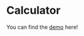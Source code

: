 # Calculator

You can find the [demo](https://www.youtube.com/watch?v=tbG5Ht7hCqM&ab_channel=BenyamainYacoob) here!
